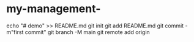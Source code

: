 # my-management-
echo "# demo" >> README.md
git init
git add README.md
git commit -m"first commit"
git branch -M main
git remote add origin
